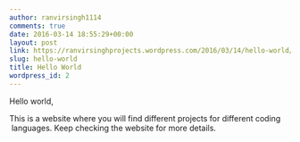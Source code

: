 ```yaml
---
author: ranvirsingh1114
comments: true
date: 2016-03-14 18:55:29+00:00
layout: post
link: https://ranvirsinghprojects.wordpress.com/2016/03/14/hello-world/
slug: hello-world
title: Hello World
wordpress_id: 2
---
```


Hello world,

This is a website where you will find different projects for different coding  languages. Keep checking the website for more details.
